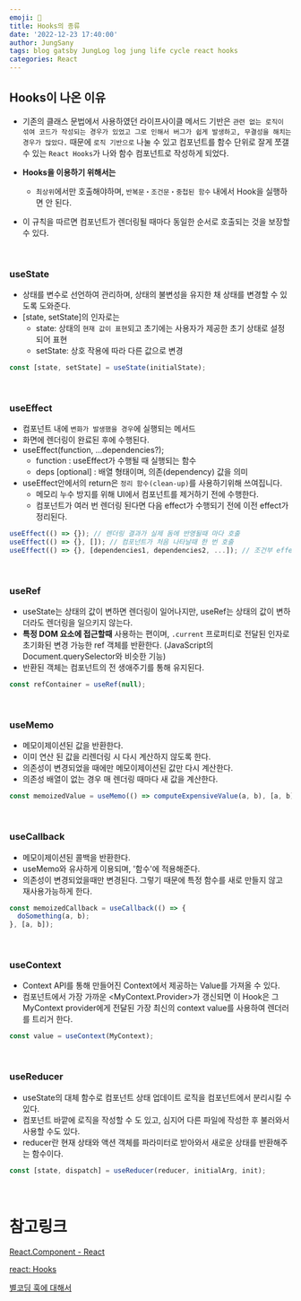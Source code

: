 ```yaml
---
emoji: 🛒
title: Hooks의 종류
date: '2022-12-23 17:40:00'
author: JungSany
tags: blog gatsby JungLog log jung life cycle react hooks
categories: React
---
```


## Hooks이 나온 이유

- 기존의 클래스 문법에서 사용하였던 라이프사이클 메서드 기반은 `관련 없는 로직이 섞여 코드가 작성되는 경우가 있었고 그로 인해서 버그가 쉽게 발생하고, 무결성을 해치는 경우가 많았다.` 때문에 `로직 기반으로` 나눌 수 있고 컴포넌트를 함수 단위로 잘게 쪼갤 수 있는 `React Hooks`가 나와 함수 컴포넌트로 작성하게 되었다.

- **Hooks을 이용하기 위해서는**
  - `최상위`에서만 호출해야하며, `반복문・조건문・중첩된 함수` 내에서 Hook을 실행하면 안 된다.
- 이 규칙을 따르면 컴포넌트가 렌더링될 때마다 동일한 순서로 호출되는 것을 보장할 수 있다.

<br/>

### useState

- 상태를 변수로 선언하여 관리하며, 상태의 불변성을 유지한 채 상태를 변경할 수 있도록 도와준다.
- [state, setState]의 인자로는
  - state: 상태의 `현재 값이 표현`되고 초기에는 사용자가 제공한 초기 상태로 설정되어 표현
  - setState: 상호 작용에 따라 다른 값으로 변경

```jsx
const [state, setState] = useState(initialState);
```

<br/>

### useEffect

- 컴포넌트 내에 `변화가 발생했을 경우`에 실행되는 메서드
- 화면에 렌더링이 완료된 후에 수행된다.
- useEffect(function, ...dependencies?);
  - function : useEffect가 수행될 때 실행되는 함수
  - deps [optional] : 배열 형태이며, 의존(dependency) 값을 의미
- useEffect안에서의 return은 `정리 함수(clean-up)`를 사용하기위해 쓰여집니다.
  - 메모리 누수 방지를 위해 UI에서 컴포넌트를 제거하기 전에 수행한다.
  - 컴포넌트가 여러 번 렌더링 된다면 다음 effect가 수행되기 전에 이전 effect가 정리된다.

```jsx
useEffect(() => {}); // 렌더링 결과가 실제 돔에 반영될때 마다 호출
useEffect(() => {}, []); // 컴포넌트가 처음 나타날때 한 번 호출
useEffect(() => {}, [dependencies1, dependencies2, ...]); // 조건부 effect 발생, 의존성 중 하나가 변경된다면, 리렌더링이 일어난다.
```

<br/>

### useRef

- useState는 상태의 값이 변하면 렌더링이 일어나지만, useRef는 상태의 값이 변하더라도 렌더링을 일으키지 않는다.
- **특정 DOM 요소에 접근할때** 사용하는 편이며, `.current` 프로퍼티로 전달된 인자로 초기화된 변경 가능한 ref 객체를 반환한다.
  (JavaScript의 Document.querySelector와 비슷한 기능)
- 반환된 객체는 컴포넌트의 전 생애주기를 통해 유지된다.

```jsx
const refContainer = useRef(null);
```

<br/>

### useMemo

- 메모이제이션된 값을 반환한다.
- 이미 연산 된 값을 리렌더링 시 다시 계산하지 않도록 한다.
- 의존성이 변경되었을 때에만 메모이제이션된 값만 다시 계산한다.
- 의존성 배열이 없는 경우 매 렌더링 때마다 새 값을 계산한다.

```jsx
const memoizedValue = useMemo(() => computeExpensiveValue(a, b), [a, b]);
```

<br/>

### useCallback

- 메모이제이션된 콜백을 반환한다.
- useMemo와 유사하게 이용되며, '함수'에 적용해준다.
- 의존성이 변경되었을때만 변경된다. 그렇기 때문에 특정 함수를 새로 만들지 않고 재사용가능하게 한다.

```jsx
const memoizedCallback = useCallback(() => {
  doSomething(a, b);
}, [a, b]);
```

<br/>

### useContext

- Context API를 통해 만들어진 Context에서 제공하는 Value를 가져올 수 있다.
- 컴포넌트에서 가장 가까운 <MyContext.Provider>가 갱신되면 이 Hook은 그 MyContext provider에게 전달된 가장 최신의 context value를 사용하여 렌더러를 트리거 한다.

```jsx
const value = useContext(MyContext);
```

<br/>

### useReducer

- useState의 대체 함수로 컴포넌트 상태 업데이트 로직을 컴포넌트에서 분리시킬 수 있다.
- 컴포넌트 바깥에 로직을 작성할 수 도 있고, 심지어 다른 파일에 작성한 후 불러와서 사용할 수도 있다.
- reducer란 현재 상태와 액션 객체를 파라미터로 받아와서 새로운 상태를 반환해주는 함수이다.

```jsx
const [state, dispatch] = useReducer(reducer, initialArg, init);
```

<br/>

# 참고링크

[React.Component - React](https://ko.reactjs.org/docs/react-component.html)

[react: Hooks](https://beta.reactjs.org/apis/react)

[별코딩 훅에 대해서](https://www.youtube.com/@starcoding/videos)

<br/>

```toc

```
